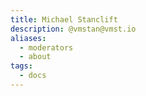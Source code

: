 ```yaml
---
title: Michael Stanclift
description: @vmstan@vmst.io
aliases:
  - moderators
  - about
tags:
  - docs
---
```



